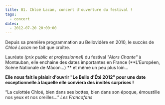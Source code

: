 ```yaml
---
title: 01. Chloé Lacan, concert d'ouverture du festival !
tags: 
  - concert
dates:
  - 2012-07-20 20:00:00
---
```


Depuis sa première programmation au Bellovidère en 2010, le succès de *Chloé Lacan* ne fait que croître.

Lauréate *(prix public et professionnel)* du festival *"Alors Chante"* à Montauban, elle enchaine des dates importantes en France (**L'Européen, Scène Nationale de Mâcon...) ** et même un peu plus loin...

**Elle nous fait le plaisir d'ouvrir "Le Bello d'Été 2012" pour une date exceptionnelle à laquelle elle conviera des invités surprises !**


<quote>“La culottée Chloé, bien dans ses bottes, bien dans son époque, émoustille nos yeux et nos oreilles...”
*Les Francofans*</quote>

